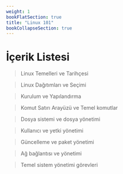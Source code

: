 ```yaml
---
weight: 1
bookFlatSection: true
title: "Linux 101"
bookCollapseSection: true
---
```


# İçerik Listesi

>Linux Temelleri ve Tarihçesi

>Linux Dağıtımları ve Seçimi

>Kurulum ve Yapılandırma

>Komut Satırı Arayüzü ve Temel komutlar

>Dosya sistemi ve dosya yönetimi

>Kullanıcı ve yetki yönetimi

>Güncelleme ve paket yönetimi

>Ağ bağlantısı ve yönetimi

>Temel sistem yönetimi görevleri
